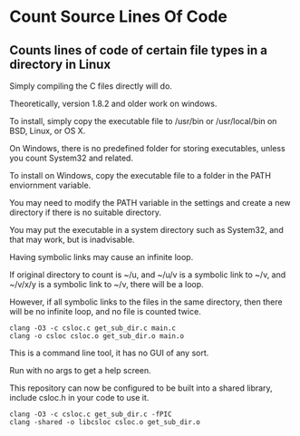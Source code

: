 # Count Source Lines Of Code
## Counts lines of code of certain file types in a directory in Linux
Simply compiling the C files directly will do.

Theoretically, version 1.8.2 and older work on windows.

To install, simply copy the executable file to /usr/bin or /usr/local/bin on BSD, Linux, or OS X.

On Windows, there is no predefined folder for storing executables, unless you count System32 and related.

To install on Windows, copy the executable file to a folder in the PATH enviornment variable.

You may need to modify the PATH variable in the settings and create a new directory if there is no suitable directory.

You may put the executable in a system directory such as System32, and that may work, but is inadvisable.

Having symbolic links may cause an infinite loop.

If original directory to count is ~/u, and ~/u/v is a symbolic link to ~/v, and ~/v/x/y is a symbolic link to ~/v, there will be a loop.

However, if all symbolic links to the files in the same directory, then there will be no infinite loop, and no file is counted twice.
```
clang -O3 -c csloc.c get_sub_dir.c main.c
clang -o csloc csloc.o get_sub_dir.o main.o
```
This is a command line tool, it has no GUI of any sort.

Run with no args to get a help screen.

This repository can now be configured to be built into a shared library, include csloc.h in your code to use it.
```
clang -O3 -c csloc.c get_sub_dir.c -fPIC
clang -shared -o libcsloc csloc.o get_sub_dir.o
```
